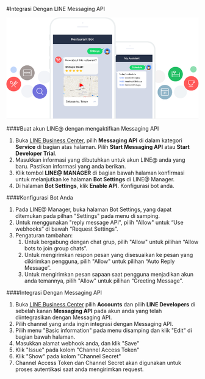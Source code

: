 #Integrasi Dengan LINE Messaging API

![MessagingAPI](_img/msgapi-figure2.png)

####Buat akun LINE@ dengan mengaktifkan Messaging API
1. Buka [LINE Business Center](https://business.line.me/en/), pilih **Messaging API** di dalam kategori **Service** di bagian atas halaman. Pilih **Start Messaging API** atau **Start Developer Trial**.
2. Masukkan informasi yang dibutuhkan untuk akun LINE@ anda yang baru. Pastikan informasi yang anda berikan.
3. Klik tombol **LINE@ MANAGER** di bagian bawah halaman konfirmasi untuk melanjutkan ke halaman **Bot Settings** di LINE@ Manager.
4. Di halaman **Bot Settings**, klik **Enable API**. Konfigurasi bot anda.

####Konfigurasi Bot Anda
1. Pada LINE@ Manager, buka halaman Bot Settings, yang dapat ditemukan pada pilhan "Settings" pada menu di samping.
2. Untuk menggunakan "reply message API", pilih "Allow" untuk “Use webhooks” di bawah “Request Settings”.
3. Pengaturan tambahan:
	1. Untuk bergabung dengan chat grup, pilih "Allow" untuk pilihan “Allow bots to join group chats”.
	2. Untuk mengirimkan respon pesan yang disesuaikan ke pesan yang dikirimkan pengguna, pilih "Allow" untuk pilihan “Auto Reply Message”.
	3. Untuk mengirimkan pesan sapaan saat pengguna menjadikan akun anda temannya, pilih "Allow" untuk pilihan “Greeting Message”.

####Integrasi Dengan Messaging API
1. Buka [LINE Business Center](https://business.line.me/en/) pilih **Accounts** dan pilih **LINE Developers** di sebelah kanan **Messaging API** pada akun anda yang telah diintegrasikan dengan Messaging API.
2. Pilih channel yang anda ingin integrasi dengan Messaging API.
3. Pilih menu "Basic information" pada menu disamping dan klik "Edit" di bagian bawah halaman.
4. Masukkan alamat webhook anda, dan klik "Save"
5. Klik "Issue" pada kolom "Channel Access Token"
6. Klik "Show" pada kolom "Channel Secret"
7. Channel Access Token dan Channel Secret akan digunakan untuk proses autentikasi saat anda mengirimkan request.

